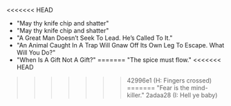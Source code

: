 <<<<<<< HEAD
* "May thy knife chip and shatter" 
* "May thy knife chip and shatter"
* "A Great Man Doesn’t Seek To Lead. He’s Called To It."
* "An Animal Caught In A Trap Will Gnaw Off Its Own Leg To Escape. What Will You Do?"
* "When Is A Gift Not A Gift?"
=======
"The spice must flow."
<<<<<<< HEAD
>>>>>>> 42996e1 (H: Fingers crossed)
=======
"Fear is the mind-killer."
>>>>>>> 2adaa28 (I: Hell ye baby)
